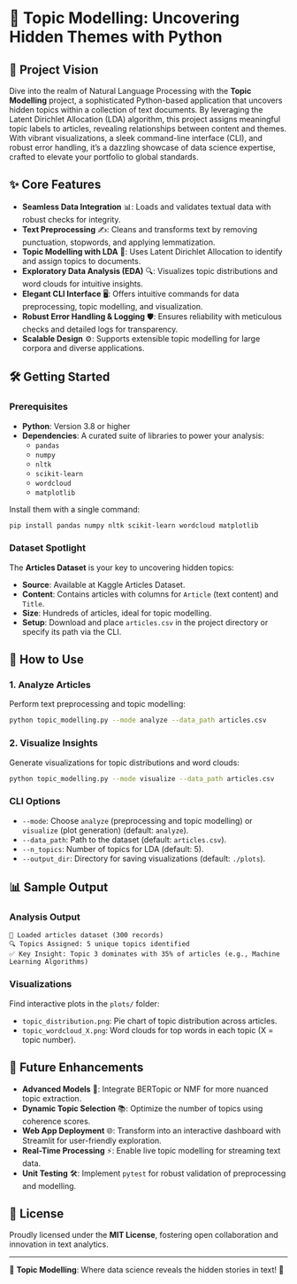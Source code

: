 # 📝 Topic Modelling: Uncovering Hidden Themes with Python

## 🌟 Project Vision

Dive into the realm of Natural Language Processing with the **Topic Modelling** project, a sophisticated Python-based application that uncovers hidden topics within a collection of text documents. By leveraging the Latent Dirichlet Allocation (LDA) algorithm, this project assigns meaningful topic labels to articles, revealing relationships between content and themes. With vibrant visualizations, a sleek command-line interface (CLI), and robust error handling, it’s a dazzling showcase of data science expertise, crafted to elevate your portfolio to global standards.

## ✨ Core Features

- **Seamless Data Integration** 📊: Loads and validates textual data with robust checks for integrity.
- **Text Preprocessing** ✍️: Cleans and transforms text by removing punctuation, stopwords, and applying lemmatization.
- **Topic Modelling with LDA** 🧠: Uses Latent Dirichlet Allocation to identify and assign topics to documents.
- **Exploratory Data Analysis (EDA)** 🔍: Visualizes topic distributions and word clouds for intuitive insights.
- **Elegant CLI Interface** 🖥️: Offers intuitive commands for data preprocessing, topic modelling, and visualization.
- **Robust Error Handling & Logging** 🛡️: Ensures reliability with meticulous checks and detailed logs for transparency.
- **Scalable Design** ⚙️: Supports extensible topic modelling for large corpora and diverse applications.

## 🛠️ Getting Started

### Prerequisites

- **Python**: Version 3.8 or higher
- **Dependencies**: A curated suite of libraries to power your analysis:
  - `pandas`
  - `numpy`
  - `nltk`
  - `scikit-learn`
  - `wordcloud`
  - `matplotlib`

Install them with a single command:

```bash
pip install pandas numpy nltk scikit-learn wordcloud matplotlib
```

### Dataset Spotlight

The **Articles Dataset** is your key to uncovering hidden topics:

- **Source**: Available at Kaggle Articles Dataset.
- **Content**: Contains articles with columns for `Article` (text content) and `Title`.
- **Size**: Hundreds of articles, ideal for topic modelling.
- **Setup**: Download and place `articles.csv` in the project directory or specify its path via the CLI.

## 🎉 How to Use

### 1. Analyze Articles

Perform text preprocessing and topic modelling:

```bash
python topic_modelling.py --mode analyze --data_path articles.csv
```

### 2. Visualize Insights

Generate visualizations for topic distributions and word clouds:

```bash
python topic_modelling.py --mode visualize --data_path articles.csv
```

### CLI Options

- `--mode`: Choose `analyze` (preprocessing and topic modelling) or `visualize` (plot generation) (default: `analyze`).
- `--data_path`: Path to the dataset (default: `articles.csv`).
- `--n_topics`: Number of topics for LDA (default: 5).
- `--output_dir`: Directory for saving visualizations (default: `./plots`).

## 📊 Sample Output

### Analysis Output

```
🌟 Loaded articles dataset (300 records)
🔍 Topics Assigned: 5 unique topics identified
✅ Key Insight: Topic 3 dominates with 35% of articles (e.g., Machine Learning Algorithms)
```

### Visualizations

Find interactive plots in the `plots/` folder:

- `topic_distribution.png`: Pie chart of topic distribution across articles.
- `topic_wordcloud_X.png`: Word clouds for top words in each topic (X = topic number).

## 🌈 Future Enhancements

- **Advanced Models** 🚀: Integrate BERTopic or NMF for more nuanced topic extraction.
- **Dynamic Topic Selection** 📚: Optimize the number of topics using coherence scores.
- **Web App Deployment** 🌐: Transform into an interactive dashboard with Streamlit for user-friendly exploration.
- **Real-Time Processing** ⚡: Enable live topic modelling for streaming text data.
- **Unit Testing** 🛠️: Implement `pytest` for robust validation of preprocessing and modelling.

## 📜 License

Proudly licensed under the **MIT License**, fostering open collaboration and innovation in text analytics.

---

🌟 **Topic Modelling**: Where data science reveals the hidden stories in text! 🌟
